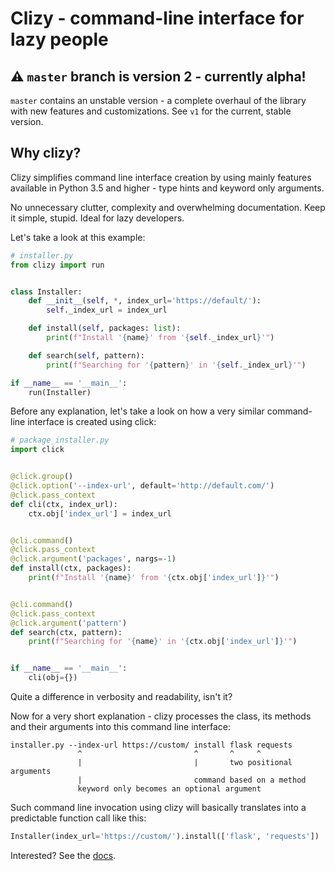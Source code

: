 # Clizy - command-line interface for lazy people 

## ⚠ `master` branch is version 2 - currently alpha!

`master` contains an unstable version - a complete overhaul of the library with new features and customizations. See
`v1` for the current, stable version.

## Why clizy?

Clizy simplifies command line interface creation by using mainly features available in Python 3.5 and higher - type
hints and keyword only arguments.

No unnecessary clutter, complexity and overwhelming documentation. Keep it simple, stupid. Ideal for lazy developers.

Let's take a look at this example:

```python
# installer.py
from clizy import run


class Installer:
    def __init__(self, *, index_url='https://default/'):
        self._index_url = index_url

    def install(self, packages: list):
        print(f"Install '{name}' from '{self._index_url}'")

    def search(self, pattern):
        print(f"Searching for '{pattern}' in '{self._index_url}'")

if __name__ == '__main__':
    run(Installer)
```

Before any explanation, let's take a look on how a very similar command-line interface is created using click:

```python
# package_installer.py
import click


@click.group()
@click.option('--index-url', default='http://default.com/')
@click.pass_context
def cli(ctx, index_url):
    ctx.obj['index_url'] = index_url


@cli.command()
@click.pass_context
@click.argument('packages', nargs=-1)
def install(ctx, packages):
    print(f"Install '{name}' from '{ctx.obj['index_url']}'")


@cli.command()
@click.pass_context
@click.argument('pattern')
def search(ctx, pattern):
    print(f"Searching for '{name}' in '{ctx.obj['index_url']}'")


if __name__ == '__main__':
    cli(obj={})
```

Quite a difference in verbosity and readability, isn't it?

Now for a very short explanation - clizy processes the class, its methods and their arguments into this
command line interface: 

```text
installer.py --index-url https://custom/ install flask requests
               ^                         ^       ^     ^
               |                         |       two positional arguments
               |                         command based on a method
               keyword only becomes an optional argument
```

Such command line invocation using clizy will basically translates into a predictable function call like this:

```python
Installer(index_url='https://custom/').install(['flask', 'requests'])
```

Interested? See the [docs](docs/docs.md).

